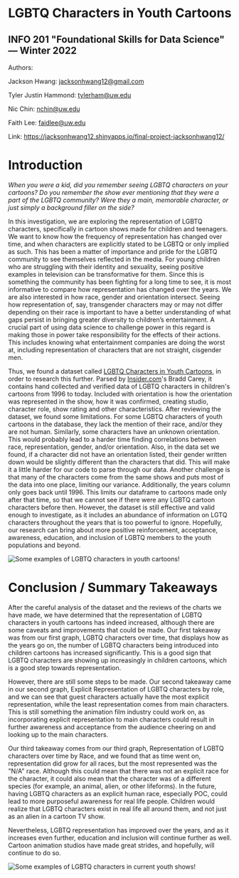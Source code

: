 # LGBTQ Characters in Youth Cartoons
## INFO 201 "Foundational Skills for Data Science" — Winter 2022

Authors: 

Jackson Hwang: jacksonhwang12@gmail.com

Tyler Justin Hammond: tylerham@uw.edu

Nic Chin: nchin@uw.edu

Faith Lee: faidlee@uw.edu

Link: https://jacksonhwang12.shinyapps.io/final-project-jacksonhwang12/

# Introduction

  *When you were a kid, did you remember seeing LGBTQ characters on your cartoons? Do you remember the show ever mentioning that they were a part of the LGBTQ community? Were they a main, memorable character, or just simply a background filler on the side?*

  In this investigation, we are exploring the representation of LGBTQ characters, specifically in cartoon shows made for children and teenagers. We want to know how the frequency of representation has changed over time, and when characters are explicitly stated to be LGBTQ or only implied as such. This has been a matter of importance and pride for the LGBTQ community to see themselves reflected in the media. For young children who are struggling with their identity and sexuality, seeing positive examples in television can be transformative for them. Since this is something the community has been fighting for a long time to see, it is most informative to compare how representation has changed over the years. We are also interested in how race, gender and orientation intersect. Seeing how representation of, say, transgender characters may or may not differ depending on their race is important to have a better understanding of what gaps persist in bringing greater diversity to children’s entertainment. A crucial part of using data science to challenge power in this regard is making those in power take responsibility for the effects of their actions. This includes knowing what entertainment companies are doing the worst at, including representation of characters that are not straight, cisgender men. 

  Thus, we found a dataset called [LGBTQ Characters in Youth Cartoons](https://www.kaggle.com/braddcarey/trans-characters-in-youth-cartoons?select=trans-characters-in-youth-cartoons.csv), in order to research this further. Parsed by [Insider.com](https://www.insider.com/)'s Bradd Carey, it contains hand collected and verified data of LGBTQ characters in children's cartoons from 1996 to today. Included with orientation is how the orientation was represented in the show, how it was confirmed, creating studio, character role, show rating and other characteristics. After reviewing the dataset, we found some limitations. For some LGBTQ characters of youth cartoons in the database, they lack the mention of their race, and/or they are not human. Similarly, some characters have an unknown orientation. This would probably lead to a harder time finding correlations between race, representation, gender, and/or orientation. Also, in the data set we found, if a character did not have an orientation listed, their gender written down would be slightly different than the characters that did. This will make it a little harder for our code to parse through our data. Another challenge is that many of the characters come from the same shows and puts most of the data into one place, limiting our variance. Additionally, the years column only goes back until 1996. This limits our dataframe to cartoons made only after that time, so that we cannot see if there were any LGBTQ cartoon characters before then. However, the dataset is still effective and valid enough to investigate, as it includes an abundance of information on LGTQ characters throughout the years that is too powerful to ignore. Hopefully, our research can bring about more positive reinforcement, acceptance, awareness, education, and inclusion of LGBTQ members to the youth populations and beyond. 


![*Some examples of LGBTQ characters in youth cartoons!*](https://i.insider.com/60c21f916d855e00181574df "LGBTQ characters")

# Conclusion / Summary Takeaways

  After the careful analysis of the dataset and the reviews of the charts we have made, we have determined that the representation of LGBTQ characters in youth cartoons has indeed increased, although there are some caveats and improvements that could be made. 
Our first takeaway was from our first graph, LGBTQ characters over time, that displays how as the years go on, the number of LGBTQ characters being introduced into children cartoons has increased significantly. This is a good sign that LGBTQ characters are showing up increasingly in children cartoons, which is a good step towards representation. 

  However, there are still some steps to be made. Our second takeaway came in our second graph, Explicit Representation of LGBTQ characters by role, and we can see that guest characters actually have the most explicit representation, while the least representation comes from main characters. This is still something the animation film industry could work on, as incorporating explicit representation to main characters could result in further awareness and acceptance from the audience cheering on and looking up to the main characters. 
  
  Our third takeaway comes from our third graph, Representation of LGBTQ characters over time by Race, and we found that as time went on, representation did grow for all races, but the most represented was the "N/A" race. Although this could mean that there was not an explicit race for the character, it could also mean that the character was of a different species (for example, an animal, alien, or other lifeforms). In the future, having LGBTQ characters as an explicit human race, especially POC, could lead to more purposeful awareness for real life people. Children would realize that LGBTQ characters exist in real life all around them, and not just as an alien in a cartoon TV show. 
  
  Nevertheless, LGBTQ representation has improved over the years, and as it increases even further, education and inclusion will continue further as well. Cartoon animation studios have made great strides, and hopefully, will continue to do so.

![*Some examples of LGBTQ characters in current youth shows!*](https://mombian.com/images/kids_shows.png "LGBTQ shows")

